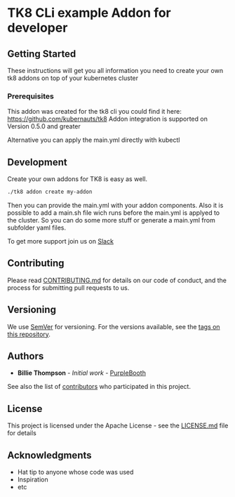 # TK8 CLi example Addon for developer

## Getting Started

These instructions will get you all information you need to create your own tk8 addons on top of your kubernetes cluster

### Prerequisites

This addon was created for the tk8 cli you could find it here: https://github.com/kubernauts/tk8
Addon integration is supported on Version 0.5.0 and greater

Alternative you can apply the main.yml directly with kubectl

## Development

Create your own addons for TK8 is easy as well.

```bash
./tk8 addon create my-addon
```

Then you can provide the main.yml with your addon components.
Also it is possible to add a main.sh file wich runs before the main.yml is applyed to the cluster. So you can do some more stuff or generate a main.yml from subfolder yaml files.

To get more support join us on [Slack](https://kubernauts-slack-join.herokuapp.com)

## Contributing

Please read [CONTRIBUTING.md](https://gist.github.com/PurpleBooth/b24679402957c63ec426) for details on our code of conduct, and the process for submitting pull requests to us.

## Versioning

We use [SemVer](http://semver.org/) for versioning. For the versions available, see the [tags on this repository](https://github.com/your/project/tags). 

## Authors

* **Billie Thompson** - *Initial work* - [PurpleBooth](https://github.com/PurpleBooth)

See also the list of [contributors](https://github.com/kubernauts/tk8/contributors) who participated in this project.

## License

This project is licensed under the Apache License - see the [LICENSE.md](LICENSE.md) file for details

## Acknowledgments

* Hat tip to anyone whose code was used
* Inspiration
* etc

